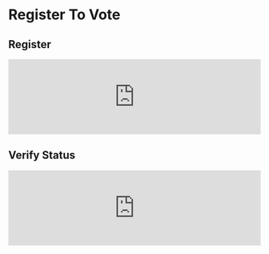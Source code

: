 # Register To Vote


## Register 
<iframe src="https://register.vote.org/?partner=111111&campaign=free-tools" width="100%" marginheight="0" frameborder="0" id="frame1" scrollable ="no"></iframe><script type="text/javascript" src="//cdnjs.cloudflare.com/ajax/libs/iframe-resizer/3.5.3/iframeResizer.min.js"></script><script type="text/javascript">iFrameResize({ log:true, checkOrigin:false});</script>

## Verify Status

<iframe src="https://verify.vote.org/?partner=111111&campaign=free-tools" width="100%" marginheight="0" frameborder="0" id="frame3" scrollable ="no"></iframe><script type="text/javascript" src="//cdnjs.cloudflare.com/ajax/libs/iframe-resizer/3.5.3/iframeResizer.min.js"></script><script type="text/javascript">iFrameResize({ log:true, checkOrigin:false});</script>